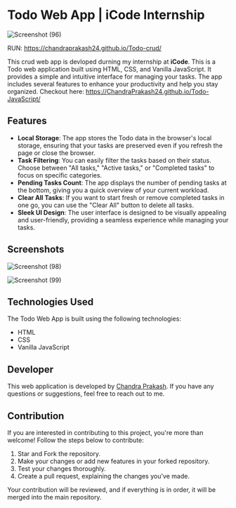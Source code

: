 # Todo Web App | iCode Internship

![Screenshot (96)](https://github.com/ChandraPrakash24/Todo-crud/assets/107044253/dc6fbce9-dd9b-45ea-8044-dffd3e8b5a2c)

RUN: https://chandraprakash24.github.io/Todo-crud/

This crud web app is devloped durning my internship at __iCode__.
This is a Todo web application built using HTML, CSS, and Vanilla JavaScript. It provides a simple and intuitive interface for managing your tasks. The app includes several features to enhance your productivity and help you stay organized. Checkout here: https://ChandraPrakash24.github.io/Todo-JavaScript/ 

## Features

- **Local Storage**: The app stores the Todo data in the browser's local storage, ensuring that your tasks are preserved even if you refresh the page or close the browser.
- **Task Filtering**: You can easily filter the tasks based on their status. Choose between "All tasks," "Active tasks," or "Completed tasks" to focus on specific categories.
- **Pending Tasks Count**: The app displays the number of pending tasks at the bottom, giving you a quick overview of your current workload.
- **Clear All Tasks**: If you want to start fresh or remove completed tasks in one go, you can use the "Clear All" button to delete all tasks.
- **Sleek UI Design**: The user interface is designed to be visually appealing and user-friendly, providing a seamless experience while managing your tasks.

## Screenshots

![Screenshot (98)](https://github.com/ChandraPrakash24/Todo-crud/assets/107044253/aa0681be-e848-44bd-a27c-f10286578949)
<br>

![Screenshot (99)](https://github.com/ChandraPrakash24/Todo-crud/assets/107044253/3621bc45-abf1-410e-acaa-aac667dae18c)

## Technologies Used

The Todo Web App is built using the following technologies:

- HTML
- CSS
- Vanilla JavaScript

## Developer

This web application is developed by [Chandra Prakash](https://github.com/ChandraPrakash24 "GitHub Profile"). If you have any questions or suggestions, feel free to reach out to me.

## Contribution

If you are interested in contributing to this project, you're more than welcome! Follow the steps below to contribute:

1. Star and Fork the repository.
2. Make your changes or add new features in your forked repository.
3. Test your changes thoroughly.
4. Create a pull request, explaining the changes you've made.

Your contribution will be reviewed, and if everything is in order, it will be merged into the main repository.
